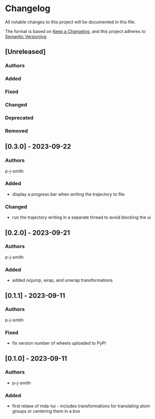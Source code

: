 # Changelog
All notable changes to this project will be documented in this file.

The format is based on [Keep a Changelog](https://keepachangelog.com/en/1.0.0/),
and this project adheres to [Semantic Versioning](https://semver.org/spec/v2.0.0.html).

<!--
The rules for this file:
  * entries are sorted newest-first.
  * summarize sets of changes - don't reproduce every git log comment here.
  * don't ever delete anything.
  * keep the format consistent:
    * do not use tabs but use spaces for formatting
    * 79 char width
    * YYYY-MM-DD date format (following ISO 8601)
  * accompany each entry with github issue/PR number (Issue #xyz)
-->

## [Unreleased]

### Authors
<!-- GitHub usernames of contributors to this release -->

### Added
<!-- New added features -->

### Fixed
<!-- Bug fixes -->

### Changed
<!-- Changes in existing functionality -->

### Deprecated
<!-- Soon-to-be removed features -->

### Removed
<!-- Removed features -->

## [0.3.0] - 2023-09-22

### Authors
<!-- GitHub usernames of contributors to this release -->
p-j-smith

### Added
<!-- New added features -->
- display a progress bar when writing the trajectory to file

### Changed
<!-- Changes in existing functionality -->
- run the trajectory writing in a separate thread to avoid blocking the ui


## [0.2.0] - 2023-09-21

### Authors
<!-- GitHub usernames of contributors to this release -->
p-j-smith

### Added
<!-- New added features -->
- added nojump, wrap, and unwrap transformations

## [0.1.1] - 2023-09-11

### Authors
<!-- GitHub usernames of contributors to this release -->
p-j-smtih

### Fixed
<!-- Bug fixes -->
- fix version number of wheels uploaded to PyPI

## [0.1.0] - 2023-09-11

### Authors
<!-- GitHub usernames of contributors to this release -->
- p-j-smith

### Added
<!-- New added features -->
- first relase of mda-tui - includes transformations for translating
atom groups or centering them in a box
